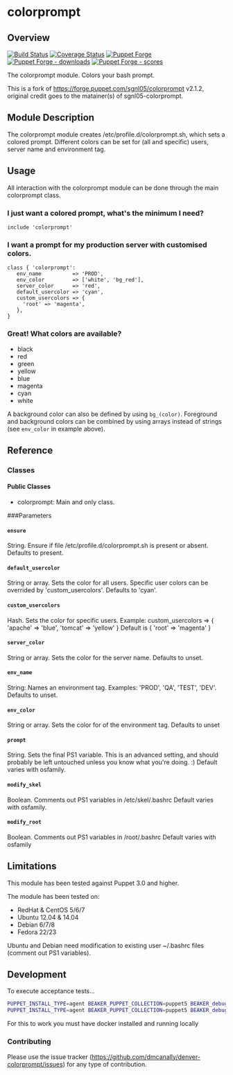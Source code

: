 # colorprompt

## Overview

[![Build Status](https://travis-ci.com/dmcanally/denver-colorprompt.svg?branch=master)](https://travis-ci.com/dmcanally/denver-colorprompt)
[![Coverage Status](https://coveralls.io/repos/github/dmcanally/denver-colorprompt/badge.svg?branch=master)](https://coveralls.io/github/dmcanally/denver-colorprompt?branch=master)
[![Puppet Forge](https://img.shields.io/puppetforge/v/denver/colorprompt.svg)](https://forge.puppetlabs.com/denver/colorprompt)
[![Puppet Forge - downloads](https://img.shields.io/puppetforge/dt/denver/colorprompt.svg)](https://forge.puppetlabs.com/denver/colorprompt)
[![Puppet Forge - scores](https://img.shields.io/puppetforge/f/denver/colorprompt.svg)](https://forge.puppetlabs.com/denver/colorprompt)


The colorprompt module. Colors your bash prompt.

This is a fork of https://forge.puppet.com/sgnl05/colorprompt v2.1.2, original credit goes to the matainer(s) of sgnl05-colorprompt.

## Module Description
The colorprompt module creates /etc/profile.d/colorprompt.sh, which sets a colored prompt. Different colors can be set for (all and specific) users, server name and environment tag.

## Usage

All interaction with the colorprompt module can be done through the main colorprompt class.

### I just want a colored prompt, what's the minimum I need?

```puppet
include 'colorprompt'
```

### I want a prompt for my production server with customised colors.

```puppet
class { 'colorprompt':
   env_name          => 'PROD',
   env_color         => ['white', 'bg_red'],
   server_color      => 'red',
   default_usercolor => 'cyan',
   custom_usercolors => {
     'root' => 'magenta',
   },
}
```

### Great! What colors are available?

* black
* red
* green
* yellow
* blue
* magenta
* cyan
* white

A background color can also be defined by using `bg_(color)`. Foreground and background colors can be combined by using arrays instead of strings (see `env_color` in example above).

## Reference

### Classes

#### Public Classes

* colorprompt: Main and only class.

###Parameters

#### `ensure`

String. Ensure if file /etc/profile.d/colorprompt.sh is present or absent.
Defaults to present.

#### `default_usercolor`

String or array. Sets the color for all users. Specific user colors can be overrided by 'custom_usercolors'.
Defaults to 'cyan'.

#### `custom_usercolors`

Hash. Sets the color for specific users. Example: custom_usercolors => { 'apache' => 'blue', 'tomcat' => 'yellow' }
Default is { 'root' => 'magenta' }

#### `server_color`

String or array. Sets the color for the server name. 
Defaults to unset.

#### `env_name`

String: Names an environment tag. Examples: 'PROD', 'QA', 'TEST', 'DEV'.
Defaults to unset.

#### `env_color`

String or array. Sets the color for of the environment tag.
Defaults to unset

#### `prompt`

String. Sets the final PS1 variable. This is an advanced setting, and should probably be left untouched unless you know what you're doing. :)
Default varies with osfamily.

#### `modify_skel`

Boolean. Comments out PS1 variables in /etc/skel/.bashrc
Default varies with osfamily.

#### `modify_root`

Boolean. Comments out PS1 variables in /root/.bashrc
Default varies with osfamily

## Limitations

This module has been tested against Puppet 3.0 and higher.

The module has been tested on:
* RedHat & CentOS 5/6/7
* Ubuntu 12.04 & 14.04
* Debian 6/7/8
* Fedora 22/23

Ubuntu and Debian need modification to existing user ~/.bashrc files (comment out PS1 variables).

## Development
To execute acceptance tests...
```bash
PUPPET_INSTALL_TYPE=agent BEAKER_PUPPET_COLLECTION=puppet5 BEAKER_debug=true BEAKER_set=docker/centos-7 bundle exec rake beaker
PUPPET_INSTALL_TYPE=agent BEAKER_PUPPET_COLLECTION=puppet5 BEAKER_debug=true BEAKER_set=docker/ubuntu-18.04 bundle exec rake beaker
```
For this to work you must have docker installed and running locally
### Contributing

Please use the issue tracker (https://github.com/dmcanally/denver-colorprompt/issues) for any type of contribution. 
